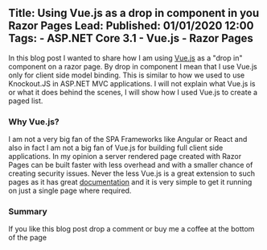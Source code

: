 Title: Using Vue.js as a drop in component in you Razor Pages
Lead: 
Published: 01/01/2020 12:00
Tags: 
    - ASP.NET Core 3.1
    - Vue.js
    - Razor Pages
---

In this blog post I wanted to share how I am using [Vue.js](https://vuejs.org/) as a "drop in" component on a razor page. By drop in component I mean that I use Vue.js only for client side model binding. This is similar to how we used to use Knockout.JS in ASP.NET MVC applications. I will not explain what Vue.js is or what it does behind the scenes, I will show how I used Vue.js to create a paged list.

### Why Vue.js?

I am not a very big fan of the SPA Frameworks like Angular or React and also in fact I am not a big fan of Vue.js for building full client side applications. In my opinion a server rendered page created with Razor Pages can be built faster with less overhead and with a smaller chance of creating security issues. Never the less Vue.js is a great extension to such pages as it has great [documentation](https://vuejs.org/v2/guide/) and it is very simple to get it running on just a single page where required.



### Summary



If you like this blog post drop a comment or buy me a coffee at the bottom of the page <i class="fa fa-coffee"></i>